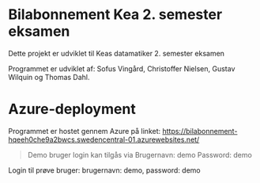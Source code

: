 # Bilabonnement Kea 2. semester eksamen

Dette projekt er udviklet til Keas datamatiker 2. semester eksamen

Programmet er udviklet af: Sofus Vingård, Christoffer Nielsen, Gustav Wilquin og Thomas Dahl.

# Azure-deployment 

Programmet er hostet gennem Azure på linket: https://bilabonnement-hqeeh0che9a2bwcs.swedencentral-01.azurewebsites.net/

>Demo bruger login kan tilgås via
>Brugernavn: demo
>Password: demo

Login til prøve bruger: brugernavn: demo, password: demo

